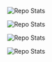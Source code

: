 ![Repo Stats](https://github-readme-stats.vercel.app/api/pin/?username=dheovanwa&repo=Serenity&theme=tokyonight)

![Repo Stats](https://github-readme-stats.vercel.app/api/pin/?username=dheovanwa&repo=Supreme-court-judgement-classification&theme=tokyonight)

![Repo Stats](https://github-readme-stats.vercel.app/api/pin/?username=RnvzDexcop&repo=TBC_Clustering_DataMiningArchive-HCI&theme=tokyonight)

![Repo Stats](https://github-readme-stats.vercel.app/api/pin/?username=Dexcop&repo=Archive-HCI&theme=tokyonight)
